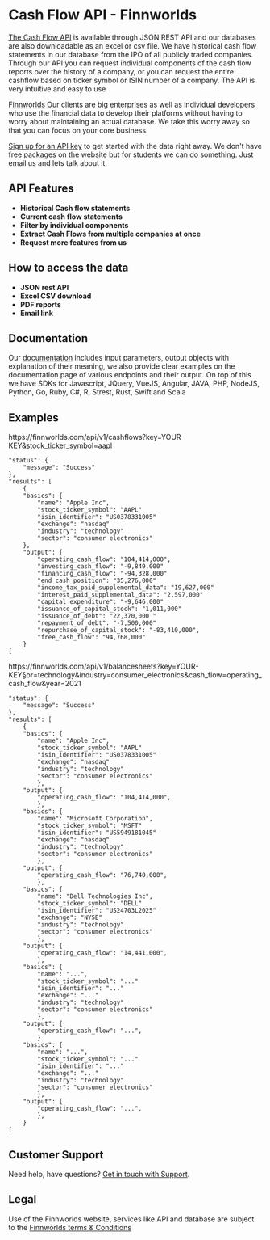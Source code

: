 
<h1>Cash Flow API - Finnworlds</h1>

<p><a href="https://finnworlds.com/finance-data/cash-flow-api/">The Cash Flow API</a> is available through JSON REST API and our databases are also downloadable as an excel or csv file.  We have historical cash flow statements in our database from the IPO of all publicly traded companies. Through our API you can request individual components of the cash flow reports over the history of a company, or you can request the entire cashflow based on ticker symbol or ISIN number of a company. The API is very intuitive and easy to use</p>



<p><a href="https://finnworlds.com/">Finnworlds</a> Our clients are big enterprises as well as individual developers who use the financial data to develop their platforms without having to worry about maintaining an actual database. We take this worry away so that you can focus on your core business.</p>




<p><a href="https://finnworlds.com/pricing">Sign up for an API key</a> to get started with the data right away. We don't have free packages on the website but for students we can do something. Just email us and lets talk about it.</p>



<h2>API Features</h2>



<ul><li><strong>Historical Cash flow statements</strong></li><li><strong>Current cash flow statements</strong></li><li><strong>Filter by individual components</strong></li><li><strong>Extract Cash Flows from multiple companies at once</strong></li><li><strong>Request more features from us</strong></li></ul>


<h2>How to access the data</h2>



<ul><li><strong>JSON rest API</strong></li><li><strong>Excel CSV download</strong></li><li><strong>PDF reports</strong></li><li><strong>Email link</strong></li></ul>



<h2>Documentation</h2>



Our <a href="https://finnworlds.com/documentation">documentation</a> includes input parameters, output objects with explanation of their meaning, we also provide clear examples on the documentation page of various endpoints and their output. On top of this we have SDKs for Javascript, JQuery, VueJS, Angular, JAVA, PHP, NodeJS, Python, Go, Ruby, C#, R, Strest, Rust, Swift and Scala</p>


<h2>Examples</h2>




<p>https://finnworlds.com/api/v1/cashflows?key=YOUR-KEY&stock_ticker_symbol=aapl</p>



    "status": {
        "message": "Success"
    },
    "results": [
        {
        "basics": {
            "name": "Apple Inc",
            "stock_ticker_symbol": "AAPL"
            "isin_identifier": "US0378331005"
            "exchange": "nasdaq"
            "industry": "technology"
            "sector": "consumer electronics"
        },
        "output": {
            "operating_cash_flow": "104,414,000",
            "investing_cash_flow": "-9,849,000"
            "financing_cash_flow": "-94,328,000"
            "end_cash_position": "35,276,000"
            "income_tax_paid_supplemental_data": "19,627,000"
            "interest_paid_supplemental_data": "2,597,000"
            "capital_expenditure": "-9,646,000"
            "issuance_of_capital_stock": "1,011,000"
            "issuance_of_debt": "22,370,000	"
            "repayment_of_debt": "-7,500,000"
            "repurchase_of_capital_stock": "-83,410,000",
            "free_cash_flow": "94,768,000"
        }
    [





<p>https://finnworlds.com/api/v1/balancesheets?key=YOUR-KEY&sector=technology&industry=consumer_electronics&cash_flow=operating_cash_flow&year=2021</p>



    "status": {
        "message": "Success"
    },
    "results": [
        {
        "basics": {
            "name": "Apple Inc",
            "stock_ticker_symbol": "AAPL"
            "isin_identifier": "US0378331005"
            "exchange": "nasdaq"
            "industry": "technology"
            "sector": "consumer electronics"
            },
        "output": {
            "operating_cash_flow": "104,414,000",
            },
        "basics": {
            "name": "Microsoft Corporation",
            "stock_ticker_symbol": "MSFT"
            "isin_identifier": "US5949181045"
            "exchange": "nasdaq"
            "industry": "technology"
            "sector": "consumer electronics"
            },
        "output": {
            "operating_cash_flow": "76,740,000",
            },
        "basics": {
            "name": "Dell Technologies Inc",
            "stock_ticker_symbol": "DELL"
            "isin_identifier": "US24703L2025"
            "exchange": "NYSE"
            "industry": "technology"
            "sector": "consumer electronics"
            },
        "output": {
            "operating_cash_flow": "14,441,000",
            },
        "basics": {
            "name": "...",
            "stock_ticker_symbol": "..."
            "isin_identifier": "..."
            "exchange": "..."
            "industry": "technology"
            "sector": "consumer electronics"
            },
        "output": {
            "operating_cash_flow": "...",
            }
        "basics": {
            "name": "...",
            "stock_ticker_symbol": "..."
            "isin_identifier": "..."
            "exchange": "..."
            "industry": "technology"
            "sector": "consumer electronics"
            },
        "output": {
            "operating_cash_flow": "...",
            },
        }
    [





<h2>Customer Support</h2>

<p>Need help, have questions? <a href="mailto:support@finnworlds.com">Get in touch with Support</a>.</p>

<h2>Legal</h2>

<p>Use of the Finnworlds website, services like API and database are subject to the&nbsp;<a href="https://finnworlds.com/legal/terms-and-conditions-on-finnworlds-data/">Finnworlds terms &amp; Conditions</a></p>
